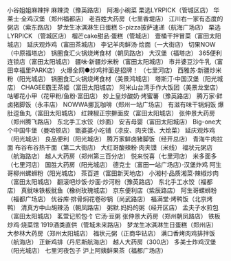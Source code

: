 

小谷姐姐麻辣拌 麻辣烫（豫英路店）
阿湘小碗菜
栗选LYRPICK（管城区店）
华莱士·全鸡汉堡（郑州福都店）
老百姓大药房（七里香堤店）
江川右一家有态度的粥店（紫东路店）
梦龙生冰淇淋生日蛋糕
S-pizza披萨速递（航海广场店）
栗选LYRPICK （管城区店）
榴芒cake甜品·蛋糕（管城店）
壹桶干拌冒菜（富田太阳城店）
延庆观炸鸡（富田茶城店）
李记羊肉鲜汤·烩面（一大街店）
切果NOW （中原福塔店）
锅圈食汇火锅烧烤食材（朝凤路店）
大汉堡（福塔店）
365便利连锁店（富田太阳城店）
疆味·新疆炒米粉（富田太阳城店）
市井婆豆沙牛乳（富田幸福里PARK店）
火爆全网●炒鸡拌面是招牌！ （七里河店）
西雅苏·新疆炒米粉（阳光城店）
锅圈食汇火锅烧烤食材（美景鸿城店）
塔斯汀·中国汉堡（阳光城店）
CHAGEE霸王茶姬（富田太阳城店）
阿米山台湾手作大饭团（美景龙堂店）
咕嘟花小甲（花甲粉/鱼粉·富田店）
妙上皇炒酸奶·烤蜜薯（豫英路店）
腾万家·鲜卤猪脚饭（永丰店）
NOWWA挪瓦咖啡（郑州一站广场店）
有滋有味干锅焖饭
爆肚逗鱼丸（富田太阳城店）
红辣椒正宗擀面皮（富田太阳城店）
张仲景大药房（郑州腾飞路店）
东北手工水饺（炒面）
安吉母婴（富田太阳城店）
Big-one大个中国牛堡（曼哈顿店）
甑婆婆小吃铺（凉皮、肉夹馍、大烩菜）
延庆观炸鸡（阳光城店）
良品便利（阳光城店）
腾万家鲜卤猪脚饭（经开总店）
青海牛肉拉面
布谷布谷热干面（第二大街店）
大红哥酸辣粉·肉夹馍（米线）
福状元粥店（航海路店）
越人大药房（郑州第三百分店）
悦来悦喜（七里河店）
米多面多（七里河店）
国胜大药房（阳光城店）
德克士（富田一站广场店）·汉堡炸鸡
阿生哥柳州螺蛳粉（阳光城店）
茶百道（富田新天地店）
小湘村·品质湘菜·辣椒炒肉（富田太阳城店）
翻滚吧炒饭·炒面·炒河粉（豫英路店）
东北手工水饺（福都店）
真鱿味铁板鱿鱼（橡树玫瑰城店）
京东便利店（紫辰路店）
阿生哥螺蛳粉（福都广场店）
优谷库·排骨焖花卷砂锅（尚武路店）
福满堂·烤鸭饭（北京烤鸭）
清真方中山胡辣汤（朝凤路店）
粥默.妈妈的粥（经开区店）
孟夫子水煎包（富田太阳城店）
茗萱记煎包·饣它汤·豆粥
张仲景大药房（郑州朝凤路店）
铁板炒鸡·烧菜馆
1919酒类直供（管城未来路店）
梦龙生冰淇淋生日蛋糕（郑州店）
大参林大药房（郑州太阳城店）
福状元粥（正商华钻店）
满口香烤肉鸡排拌饭（航海店）
正新鸡排（丹尼斯航海店）
越人大药房（300店）
多美士炸鸡汉堡（阳光城店）
七里河夜包子
沪上阿姨鲜果茶（福都广场店）
